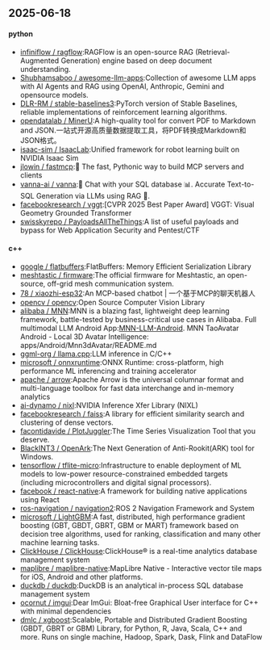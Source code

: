 ## 2025-06-18

#### python
* [infiniflow / ragflow](https://github.com/infiniflow/ragflow):RAGFlow is an open-source RAG (Retrieval-Augmented Generation) engine based on deep document understanding.
* [Shubhamsaboo / awesome-llm-apps](https://github.com/Shubhamsaboo/awesome-llm-apps):Collection of awesome LLM apps with AI Agents and RAG using OpenAI, Anthropic, Gemini and opensource models.
* [DLR-RM / stable-baselines3](https://github.com/DLR-RM/stable-baselines3):PyTorch version of Stable Baselines, reliable implementations of reinforcement learning algorithms.
* [opendatalab / MinerU](https://github.com/opendatalab/MinerU):A high-quality tool for convert PDF to Markdown and JSON.一站式开源高质量数据提取工具，将PDF转换成Markdown和JSON格式。
* [isaac-sim / IsaacLab](https://github.com/isaac-sim/IsaacLab):Unified framework for robot learning built on NVIDIA Isaac Sim
* [jlowin / fastmcp](https://github.com/jlowin/fastmcp):🚀 The fast, Pythonic way to build MCP servers and clients
* [vanna-ai / vanna](https://github.com/vanna-ai/vanna):🤖 Chat with your SQL database 📊. Accurate Text-to-SQL Generation via LLMs using RAG 🔄.
* [facebookresearch / vggt](https://github.com/facebookresearch/vggt):[CVPR 2025 Best Paper Award] VGGT: Visual Geometry Grounded Transformer
* [swisskyrepo / PayloadsAllTheThings](https://github.com/swisskyrepo/PayloadsAllTheThings):A list of useful payloads and bypass for Web Application Security and Pentest/CTF

#### c++
* [google / flatbuffers](https://github.com/google/flatbuffers):FlatBuffers: Memory Efficient Serialization Library
* [meshtastic / firmware](https://github.com/meshtastic/firmware):The official firmware for Meshtastic, an open-source, off-grid mesh communication system.
* [78 / xiaozhi-esp32](https://github.com/78/xiaozhi-esp32):An MCP-based chatbot | 一个基于MCP的聊天机器人
* [opencv / opencv](https://github.com/opencv/opencv):Open Source Computer Vision Library
* [alibaba / MNN](https://github.com/alibaba/MNN):MNN is a blazing fast, lightweight deep learning framework, battle-tested by business-critical use cases in Alibaba. Full multimodal LLM Android App:[MNN-LLM-Android](./apps/Android/MnnLlmChat/README.md). MNN TaoAvatar Android - Local 3D Avatar Intelligence: apps/Android/Mnn3dAvatar/README.md
* [ggml-org / llama.cpp](https://github.com/ggml-org/llama.cpp):LLM inference in C/C++
* [microsoft / onnxruntime](https://github.com/microsoft/onnxruntime):ONNX Runtime: cross-platform, high performance ML inferencing and training accelerator
* [apache / arrow](https://github.com/apache/arrow):Apache Arrow is the universal columnar format and multi-language toolbox for fast data interchange and in-memory analytics
* [ai-dynamo / nixl](https://github.com/ai-dynamo/nixl):NVIDIA Inference Xfer Library (NIXL)
* [facebookresearch / faiss](https://github.com/facebookresearch/faiss):A library for efficient similarity search and clustering of dense vectors.
* [facontidavide / PlotJuggler](https://github.com/facontidavide/PlotJuggler):The Time Series Visualization Tool that you deserve.
* [BlackINT3 / OpenArk](https://github.com/BlackINT3/OpenArk):The Next Generation of Anti-Rookit(ARK) tool for Windows.
* [tensorflow / tflite-micro](https://github.com/tensorflow/tflite-micro):Infrastructure to enable deployment of ML models to low-power resource-constrained embedded targets (including microcontrollers and digital signal processors).
* [facebook / react-native](https://github.com/facebook/react-native):A framework for building native applications using React
* [ros-navigation / navigation2](https://github.com/ros-navigation/navigation2):ROS 2 Navigation Framework and System
* [microsoft / LightGBM](https://github.com/microsoft/LightGBM):A fast, distributed, high performance gradient boosting (GBT, GBDT, GBRT, GBM or MART) framework based on decision tree algorithms, used for ranking, classification and many other machine learning tasks.
* [ClickHouse / ClickHouse](https://github.com/ClickHouse/ClickHouse):ClickHouse® is a real-time analytics database management system
* [maplibre / maplibre-native](https://github.com/maplibre/maplibre-native):MapLibre Native - Interactive vector tile maps for iOS, Android and other platforms.
* [duckdb / duckdb](https://github.com/duckdb/duckdb):DuckDB is an analytical in-process SQL database management system
* [ocornut / imgui](https://github.com/ocornut/imgui):Dear ImGui: Bloat-free Graphical User interface for C++ with minimal dependencies
* [dmlc / xgboost](https://github.com/dmlc/xgboost):Scalable, Portable and Distributed Gradient Boosting (GBDT, GBRT or GBM) Library, for Python, R, Java, Scala, C++ and more. Runs on single machine, Hadoop, Spark, Dask, Flink and DataFlow
